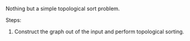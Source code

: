 Nothing but a simple topological sort problem.

Steps:
1. Construct the graph out of the input and perform topological sorting.